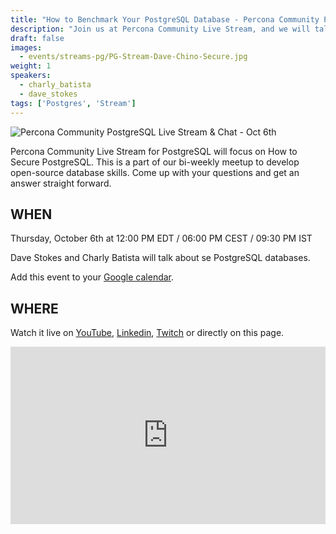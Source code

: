 ```yaml
---
title: "How to Benchmark Your PostgreSQL Database - Percona Community PostgreSQL Live Stream & Chat - Sept, 22nd"
description: "Join us at Percona Community Live Stream, and we will talk about how to secure your PostgreSQL database with database experts on Thursday, October 6th at 12:00 PM EDT / 06:00 PM CEST / 09:30 PM IST"
draft: false
images:
  - events/streams-pg/PG-Stream-Dave-Chino-Secure.jpg
weight: 1
speakers:
  - charly_batista
  - dave_stokes
tags: ['Postgres', 'Stream']
---
```


![Percona Community PostgreSQL Live Stream & Chat - Oct 6th](events/streams-pg/PG-Stream-Dave-Chino-Secure.jpg)
 
Percona Community Live Stream for PostgreSQL will focus on How to Secure PostgreSQL. This is a part of our bi-weekly meetup to develop open-source database skills. Come up with your questions and get an answer straight forward.
 
## WHEN
 
Thursday, October 6th at 12:00 PM EDT / 06:00 PM CEST / 09:30 PM IST

Dave Stokes and Charly Batista will talk about se PostgreSQL databases.

Add this event to your [Google calendar](https://calendar.google.com/event?action=TEMPLATE&tmeid=M3Zyc29kMG5vbHNidmJhYmszbG8wM2ZxdGQgY19zbGhubmkyMXZvcDZyNjFrdDhhaTI2bDY0Z0Bn&tmsrc=c_slhnni21vop6r61kt8ai26l64g%40group.calendar.google.com).
 
## WHERE
Watch it live on [YouTube](https://www.youtube.com/watch?v=ZBD3HaoBTPs), [Linkedin](https://www.linkedin.com/video/event/urn:li:ugcPost:6982962703141089280/), [Twitch](https://www.twitch.tv/perconacommunity) or directly on this page.

<div style="padding:56.25% 0 0 0;position:relative;"><iframe src="https://player.restream.io/?token=49fe8fa930c1446aadee3114e571b572" allow="autoplay" allowfullscreen frameborder="0" style="position:absolute;top:0;left:0;width:100%;height:100%;"/></iframe></div>
